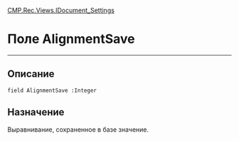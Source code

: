 ﻿---
Link: CMP.Rec.Views.IDocument_Settings.@AlignmentSave
---

<!---  Навигация
[Имя проекта](#) :
-->
[CMP.Rec.Views.IDocument_Settings](Default)

# Поле AlignmentSave
---

## Описание

    field AlignmentSave :Integer

<!--
## Аргументы{#Args}

### Аргумент1

Описание аргумента 1
-->

## Назначение

Выравнивание, сохраненное в базе значение.

<!--
## Пример

    AlignmentSave...
-->

